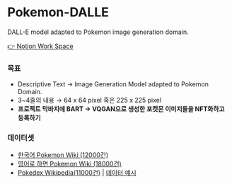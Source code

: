 # Pokemon-DALLE
DALL-E model adapted to Pokemon image generation domain.

[👉 Notion Work Space](https://www.notion.so/Pokemon-Dall-E-de132b5ce0df4456af309cf336f77bec)

### 목표

- Descriptive Text → Image Generation Model adapted to Pokemon Domain.
- 3~4줄의 내용 → 64 x 64 pixel 혹은 225 x 225 pixel
- **프로젝트 막바지에 BART → VQGAN으로 생성한 포켓몬 이미지들을 NFT화하고 등록하기**

### 데이터셋

- [한국어 Pokemon Wiki (12000건)](https://pokemon.fandom.com/ko/wiki/대문)
- [영어로 하면 Pokemon Wiki (18000건)](https://pokemon.fandom.com/wiki/Pikachu)
- [Pokedex Wikipedia(11000건)](https://github.com/veekun/pokedex) | [데이터 예시](https://veekun.com/dex/pokemon/pikachu)

